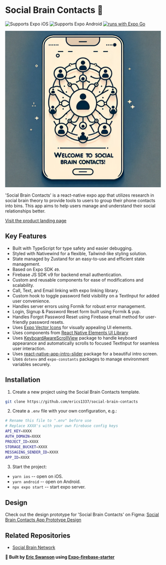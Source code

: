 # Social Brain Contacts 🧠

![Supports Expo iOS](https://img.shields.io/badge/iOS-4630EB.svg?style=flat-square&logo=APPLE&labelColor=999999&logoColor=fff)
![Supports Expo Android](https://img.shields.io/badge/Android-4630EB.svg?style=flat-square&logo=ANDROID&labelColor=A4C639&logoColor=fff)
[![runs with Expo Go](https://img.shields.io/badge/Runs%20with%20Expo%20Go-4630EB.svg?style=flat-square&logo=EXPO&labelColor=f3f3f3&logoColor=000)](https://expo.dev/client)

![alt text](assets/b97486ff-f3a0-42e3-8676-cccf2b783ae0.webp)


'Social Brain Contacts' is a react-native expo app that utilizes research in social brain theory to provide tools to users to group their phone contacts into bins. This app aims to help users manage and understand their social relationships better.

[Visit the product landing page](https://socialbraincontacts.com)

## Key Features

-   Built with TypeScript for type safety and easier debugging.
-   Styled with Nativewind for a flexible, Tailwind-like styling solution.
-   State managed by Zustand for an easy-to-use and efficient state management.
-   Based on Expo SDK `49`.
-   Firebase JS SDK v9 for backend email authentication.
-   Custom and reusable components for ease of modifications and scalability.
-   Call, Text, and Email linking with expo linking library.
-   Custom hook to toggle password field visibility on a TextInput for added user convenience.
-   Handles server errors using Formik for robust error management.
-   Login, Signup & Password Reset form built using Formik & yup.
-   Handles Forgot Password Reset using Firebase email method for user-friendly password resets.
-   Uses [Expo Vector Icons](https://icons.expo.fyi/) for visually appealing UI elements.
-   Uses components from [React Native Elements UI Library](https://reactnativeelements.com/)
-   Uses [KeyboardAwareScrollView](https://github.com/APSL/react-native-keyboard-aware-scroll-view) package to handle keyboard appearance and automatically scrolls to focused TextInput for seamless user interaction.
-   Uses [react-native-app-intro-slider](https://github.com/skv-headless/react-native-app-intro-slider) package for a beautiful intro screen.
-   Uses `dotenv` and `expo-constants` packages to manage environment variables securely.

## Installation

1. Create a new project using the Social Brain Contacts template.

```bash
git clone https://github.com/erics1337/social-brain-contacts
```

2. Create a `.env` file with your own configuration, e.g.:

```bash
# Rename this file to ".env" before use
# Replace XXXX's with your own Firebase config keys
API_KEY=XXXX
AUTH_DOMAIN=XXXX
PROJECT_ID=XXXX
STORAGE_BUCKET=XXXX
MESSAGING_SENDER_ID=XXXX
APP_ID=XXXX
```

3. Start the project:

-   `yarn ios` -- open on iOS.
-   `yarn android` -- open on Android.
-   `npx expo start` -- start expo server.


## Design

Check out the design prototype for 'Social Brain Contacts' on Figma:
[Social Brain Contacts App Prototype Design](https://www.figma.com/file/UZaw6Vam45Rs8bSPh6yWyU/Social-Brain-Contacts-App-Prototype-Design?type=whiteboard&node-id=0%3A1&t=Z7ppYn1gaq09U1dT-1)

## Related Repositories

-   [Social Brain Network](https://github.com/Erics1337/social-brain-network)

<strong>🌟 Built by [Eric Swanson](https://ericsdevportfolio.com) using [Expo-firebase-starter](https://github.com/expo-community/expo-firebase-starter)</strong>
